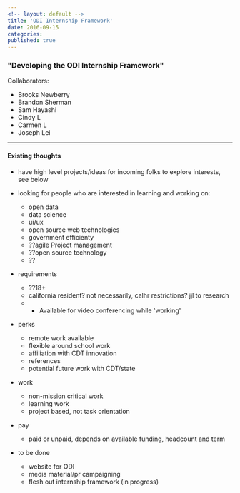 ```yaml
---
<!-- layout: default -->
title: 'ODI Internship Framework'
date: 2016-09-15
categories: 
published: true
---
```


### "Developing the ODI Internship Framework"
Collaborators:

* Brooks Newberry
* Brandon Sherman
* Sam Hayashi
* Cindy L
* Carmen L
* Joseph Lei

***

#### Existing thoughts

* have high level projects/ideas for incoming folks to explore interests, see below


* looking for people who are interested in learning and working on:
	* open data
	* data science
	* ui/ux
	* open source web technologies
	* government efficienty
	* ??agile Project management
	* ??open source technology
	* ??


* requirements
	* ??18+
	* california resident? not necessarily, calhr restrictions? jjl to research
	* * Available for video conferencing while 'working'


* perks
	* remote work available
	* flexible around school work
	* affiliation with CDT innovation
	* references
	* potential future work with CDT/state


* work
	* non-mission critical work
	* learning work
	* project based, not task orientation


* pay
	* paid or unpaid, depends on available funding, headcount and term


* to be done
	* website for ODI
	* media material/pr campaigning
	* flesh out internship framework (in progress)

